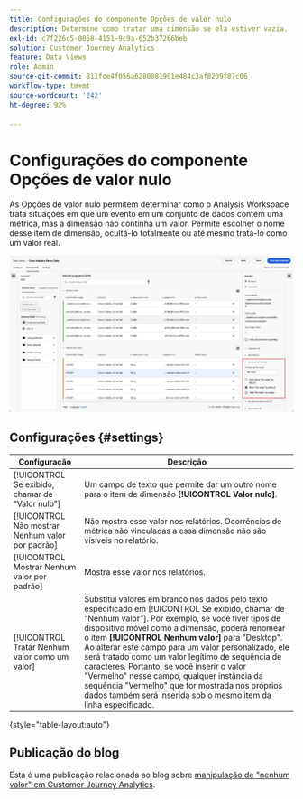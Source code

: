 ```yaml
---
title: Configurações do componente Opções de valor nulo
description: Determine como tratar uma dimensão se ela estiver vazia.
exl-id: c7f226c5-0058-4151-9c9a-652b37266beb
solution: Customer Journey Analytics
feature: Data Views
role: Admin
source-git-commit: 811fce4f056a6280081901e484c3af8209f87c06
workflow-type: tm+mt
source-wordcount: '242'
ht-degree: 92%

---
```


# Configurações do componente Opções de valor nulo

As Opções de valor nulo permitem determinar como o Analysis Workspace trata situações em que um evento em um conjunto de dados contém uma métrica, mas a dimensão não continha um valor. Permite escolher o nome desse item de dimensão, ocultá-lo totalmente ou até mesmo tratá-lo como um valor real.

![Sem opções de valor](../assets/no-value-options.png)

## Configurações  {#settings}

| Configuração | Descrição |
| --- | --- |
| [!UICONTROL Se exibido, chamar de “Valor nulo”] | Um campo de texto que permite dar um outro nome para o item de dimensão **[!UICONTROL Valor nulo]**. |
| [!UICONTROL Não mostrar Nenhum valor por padrão] | Não mostra esse valor nos relatórios. Ocorrências de métrica não vinculadas a essa dimensão não são visíveis no relatório. |
| [!UICONTROL Mostrar Nenhum valor por padrão] | Mostra esse valor nos relatórios. |
| [!UICONTROL Tratar Nenhum valor como um valor] | Substitui valores em branco nos dados pelo texto especificado em [!UICONTROL Se exibido, chamar de “Nenhum valor”]. Por exemplo, se você tiver tipos de dispositivo móvel como a dimensão, poderá renomear o item **[!UICONTROL Nenhum valor]** para &quot;Desktop&quot;. Ao alterar este campo para um valor personalizado, ele será tratado como um valor legítimo de sequência de caracteres. Portanto, se você inserir o valor &quot;Vermelho&quot; nesse campo, qualquer instância da sequência &quot;Vermelho&quot; que for mostrada nos próprios dados também será inserida sob o mesmo item da linha especificado. |

{style="table-layout:auto"}

## Publicação do blog

Esta é uma publicação relacionada ao blog sobre [manipulação de &quot;nenhum valor&quot; em Customer Journey Analytics](https://experienceleaguecommunities.adobe.com/t5/adobe-analytics-blogs/handling-quot-no-value-quot-in-customer-journey-analytics/ba-p/597339).
